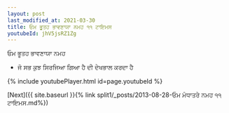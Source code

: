 ```yaml
---
layout: post
last_modified_at: 2021-03-30
title: ਓਮ ਭੂਤਹ ਭਾਵਣਾਯਾ ਨਮਹ ੧੧ ਟਾਇਮਸ
youtubeId: jhV5jsRZ1Zg
---
```

 
 
 ਓਮ ਭੂਤਹ ਭਾਵਣਾਯਾ ਨਮਹ  
 
 -  ਜੋ ਸਭ ਕੁਝ ਸਿਰਜਿਆ ਗਿਆ ਹੈ ਦੀ ਦੇਖਭਾਲ ਕਰਦਾ ਹੈ 
 
  
 
  
 
 
 
 
 
 


{% include youtubePlayer.html id=page.youtubeId %}
 
[Next]({{ site.baseurl }}{% link  split1/_posts/2013-08-28-ਓਮ ਮੰਧਾਤਰੇ ਨਮਹ ੧੧ ਟਾਇਮਸ.md%})
 
